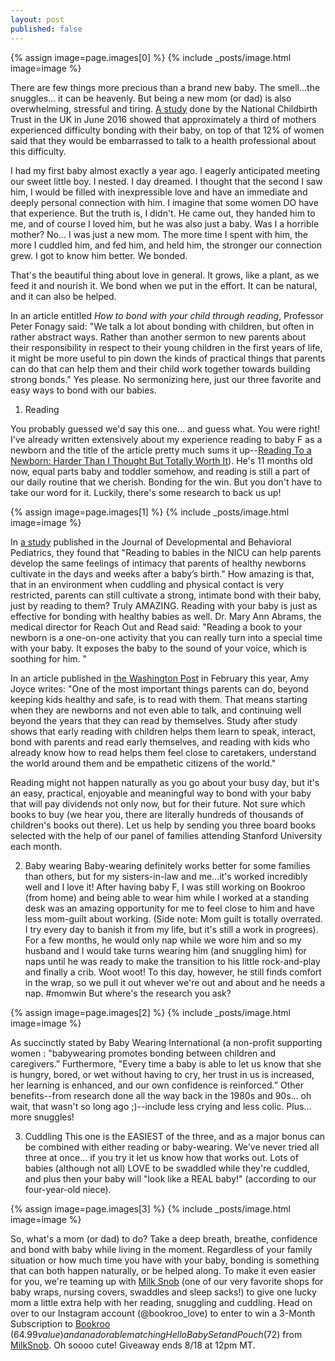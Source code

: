 ```yaml
---
layout: post
published: false
---
```

{% assign image=page.images[0] %}
{% include _posts/image.html image=image %}

There are few things more precious than a brand new baby. The smell...the snuggles... it can be heavenly. But being a new mom (or dad) is also overwhelming, stressful and tiring. [A study](https://www.theguardian.com/lifeandstyle/2016/jun/06/one-third-of-new-mothers-struggle-to-bond-with-their-baby-research-shows) done by the National Childbirth Trust in the UK in June 2016 showed that approximately a third of mothers experienced difficulty bonding with their baby, on top of that 12% of women said that they would be embarrassed to talk to a health professional about this difficulty.

I had my first baby almost exactly a year ago. I eagerly anticipated meeting our sweet little boy. I nested. I day dreamed. I thought that the second I saw him, I would be filled with inexpressible love and have an immediate and deeply personal connection with him. I imagine that some women DO have that experience. But the truth is, I didn't. He came out, they handed him to me, and of course I loved him, but he was also just a baby. Was I a horrible mother? No... I was just a new mom. The more time I spent with him, the more I cuddled him, and fed him, and held him, the stronger our connection grew. I got to know him better. We bonded.

That's the beautiful thing about love in general. It grows, like a plant, as we feed it and nourish it. We bond when we put in the effort. It can be natural, and it can also be helped. 

In an article entitled _How to bond with your child through reading_, Professor Peter Fonagy said: "We talk a lot about bonding with children, but often in rather abstract ways. Rather than another sermon to new parents about their responsibility in respect to their young children in the first years of life, it might be more useful to pin down the kinds of practical things that parents can do that can help them and their child work together towards building strong bonds." Yes please. No sermonizing here, just our three favorite and easy ways to bond with our babies.

1. Reading

You probably guessed we'd say this one... and guess what. You were right! I've already written extensively about my experience reading to baby F as a newborn and the title of the article pretty much sums it up--[Reading To a Newborn: Harder Than I Thought But Totally Worth It](http://blog.bookroo.com/reading-to-a-newborn-harder-than-i-thought-but-totally-worth-it)). He's 11 months old now, equal parts baby and toddler somehow, and reading is still a part of our daily routine that we cherish. Bonding for the win. But you don't have to take our word for it. Luckily, there's some research to back us up! 

{% assign image=page.images[1] %}
{% include _posts/image.html image=image %}

In [a study](http://healthland.time.com/2011/01/10/reading-to-newborns-in-the-nicu-boosts-bonding/) published in the Journal of Developmental and Behavioral Pediatrics, they found that "Reading to babies in the NICU can help parents develop the same feelings of intimacy that parents of healthy newborns cultivate in the days and weeks after a baby’s birth." How amazing is that, that in an environment when cuddling and physical contact is very restricted, parents can still cultivate a strong, intimate bond with their baby, just by reading to them? Truly AMAZING. Reading with your baby is just as effective for bonding with healthy babies as well. Dr. Mary Ann Abrams, the medical director for Reach Out and Read said: "Reading a book to your newborn is a one-on-one activity that you can really turn into a special time with your baby. It exposes the baby to the sound of your voice, which is soothing for him. "

In an article published in [the Washington Post](https://www.washingtonpost.com/news/parenting/wp/2017/02/16/why-its-important-to-read-aloud-with-your-kids-and-how-to-make-it-count/?utm_term=.0babca7346a8) in February this year, Amy Joyce writes:
"One of the most important things parents can do, beyond keeping kids healthy and safe, is to read with them. That means starting when they are newborns and not even able to talk, and continuing well beyond the years that they can read by themselves. Study after study shows that early reading with children helps them learn to speak, interact, bond with parents and read early themselves, and reading with kids who already know how to read helps them feel close to caretakers, understand the world around them and be empathetic citizens of the world."

Reading might not happen naturally as you go about your busy day, but it's an easy, practical, enjoyable and meaningful way to bond with your baby that will pay dividends not only now, but for their future. Not sure which books to buy (we hear you, there are literally hundreds of thousands of children's books out there). Let us help by sending you three board books selected with the help of our panel of families attending Stanford University each month.

2. Baby wearing
Baby-wearing definitely works better for some families than others, but for my sisters-in-law and me...it's worked incredibly well and I love it! After having baby F, I was still working on Bookroo (from home) and being able to wear him while I worked at a standing desk was an amazing opportunity for me to feel close to him and have less mom-guilt about working. (Side note: Mom guilt is totally overrated. I try every day to banish it from my life, but it's still a work in progrees). For a few months, he would only nap while we wore him and so my husband and I would take turns wearing him (and snuggling him) for naps until he was ready to make the transition to his little rock-and-play and finally a crib. Woot woot! To this day, however, he still finds comfort in the wrap, so we pull it out whever we're out and about and he needs a nap. #momwin But where's the research you ask?

{% assign image=page.images[2] %}
{% include _posts/image.html image=image %}

As succinctly stated by Baby Wearing International (a non-profit supporting women : "babywearing promotes bonding between children and caregivers.” Furthermore,  "Every time a baby is able to let us know that she is hungry, bored, or wet without having to cry, her trust in us is increased, her learning is enhanced, and our own confidence is reinforced.” Other benefits--from research done all the way back in the 1980s and 90s... oh wait, that wasn't so long ago ;)--include less crying and less colic. Plus... more snuggles!


3. Cuddling
This one is the EASIEST of the three, and as a major bonus can be combined with either reading or baby-wearing. We've never tried all three at once... if you try it let us know how that works out. Lots of babies (although not all) LOVE to be swaddled while they're cuddled, and plus then your baby will "look like a REAL baby!" (according to our four-year-old niece).

{% assign image=page.images[3] %}
{% include _posts/image.html image=image %}

So, what's a mom (or dad) to do? Take a deep breath, breathe, confidence and bond with baby while living in the moment. Regardless of your family situation or how much time you have with your baby, bonding is something that can both happen naturally, or be helped along. To make it even easier for you, we're teaming up with [Milk Snob](https://milksnob.com) (one of our very favorite shops for baby wraps, nursing covers, swaddles and sleep sacks!) to give one lucky mom a little extra help with her reading, snuggling and cuddling. Head on over to our Instagram account (@bookroo_love) to enter to win a 3-Month Subscription to [Bookroo](bookroo.com) ($64.99 value) and an adorable matching Hello Baby Set and Pouch ($72) from [MilkSnob](https://milksnob.com). Oh soooo cute! Giveaway ends 8/18 at 12pm MT.
